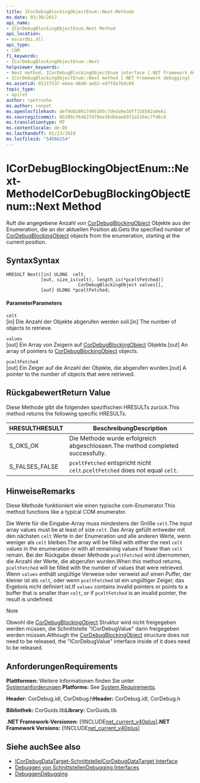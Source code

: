 ```yaml
---
title: ICorDebugBlockingObjectEnum::Next-Methode
ms.date: 03/30/2017
api_name:
- ICorDebugBlockingObjectEnum.Next Method
api_location:
- mscordbi.dll
api_type:
- COM
f1_keywords:
- ICorDebugBlockingObjectEnum::Next
helpviewer_keywords:
- Next method, ICorDebugBlockingObjectEnum interface [.NET Framework debugging]
- ICorDebugBlockingObjectEnum::Next method [.NET Framework debugging]
ms.assetid: 0121753f-ebea-48d0-aeb2-ed7fda76dc60
topic_type:
- apiref
author: rpetrusha
ms.author: ronpet
ms.openlocfilehash: def9d810917495165c7deda9e3dff158582a0e61
ms.sourcegitcommit: 6b308cf6d627d78ee36dbbae8972a310ac7fd6c8
ms.translationtype: MT
ms.contentlocale: de-DE
ms.lasthandoff: 01/23/2019
ms.locfileid: "54566254"
---
```

# <a name="icordebugblockingobjectenumnext-method"></a><span data-ttu-id="303dd-102">ICorDebugBlockingObjectEnum::Next-Methode</span><span class="sxs-lookup"><span data-stu-id="303dd-102">ICorDebugBlockingObjectEnum::Next Method</span></span>
<span data-ttu-id="303dd-103">Ruft die angegebene Anzahl von [CorDebugBlockingObject](../../../../docs/framework/unmanaged-api/debugging/cordebugblockingobject-structure.md) Objekte aus der Enumeration, die an der aktuellen Position ab.</span><span class="sxs-lookup"><span data-stu-id="303dd-103">Gets the specified number of [CorDebugBlockingObject](../../../../docs/framework/unmanaged-api/debugging/cordebugblockingobject-structure.md) objects from the enumeration, starting at the current position.</span></span>  
  
## <a name="syntax"></a><span data-ttu-id="303dd-104">Syntax</span><span class="sxs-lookup"><span data-stu-id="303dd-104">Syntax</span></span>  
  
```  
HRESULT Next([in] ULONG  celt,  
             [out, size_is(celt), length_is(*pceltFetched)]  
                           CorDebugBlockingObject values[],  
             [out] ULONG *pceltFetched;  
```  
  
#### <a name="parameters"></a><span data-ttu-id="303dd-105">Parameter</span><span class="sxs-lookup"><span data-stu-id="303dd-105">Parameters</span></span>  
 `celt`  
 <span data-ttu-id="303dd-106">[in] Die Anzahl der Objekte abgerufen werden soll.</span><span class="sxs-lookup"><span data-stu-id="303dd-106">[in] The number of objects to retrieve.</span></span>  
  
 `values`  
 <span data-ttu-id="303dd-107">[out] Ein Array von Zeigern auf [CorDebugBlockingObject](../../../../docs/framework/unmanaged-api/debugging/cordebugblockingobject-structure.md) Objekte.</span><span class="sxs-lookup"><span data-stu-id="303dd-107">[out] An array of pointers to [CorDebugBlockingObject](../../../../docs/framework/unmanaged-api/debugging/cordebugblockingobject-structure.md) objects.</span></span>  
  
 `pceltFetched`  
 <span data-ttu-id="303dd-108">[out] Ein Zeiger auf die Anzahl der Objekte, die abgerufen wurden.</span><span class="sxs-lookup"><span data-stu-id="303dd-108">[out] A pointer to the number of objects that were retrieved.</span></span>  
  
## <a name="return-value"></a><span data-ttu-id="303dd-109">Rückgabewert</span><span class="sxs-lookup"><span data-stu-id="303dd-109">Return Value</span></span>  
 <span data-ttu-id="303dd-110">Diese Methode gibt die folgenden spezifischen HRESULTs zurück.</span><span class="sxs-lookup"><span data-stu-id="303dd-110">This method returns the following specific HRESULTs.</span></span>  
  
|<span data-ttu-id="303dd-111">HRESULT</span><span class="sxs-lookup"><span data-stu-id="303dd-111">HRESULT</span></span>|<span data-ttu-id="303dd-112">Beschreibung</span><span class="sxs-lookup"><span data-stu-id="303dd-112">Description</span></span>|  
|-------------|-----------------|  
|<span data-ttu-id="303dd-113">S_OK</span><span class="sxs-lookup"><span data-stu-id="303dd-113">S_OK</span></span>|<span data-ttu-id="303dd-114">Die Methode wurde erfolgreich abgeschlossen.</span><span class="sxs-lookup"><span data-stu-id="303dd-114">The method completed successfully.</span></span>|  
|<span data-ttu-id="303dd-115">S_FALSE</span><span class="sxs-lookup"><span data-stu-id="303dd-115">S_FALSE</span></span>|<span data-ttu-id="303dd-116">`pceltFetched` entspricht nicht `celt`.</span><span class="sxs-lookup"><span data-stu-id="303dd-116">`pceltFetched` does not equal `celt`.</span></span>|  
  
## <a name="remarks"></a><span data-ttu-id="303dd-117">Hinweise</span><span class="sxs-lookup"><span data-stu-id="303dd-117">Remarks</span></span>  
 <span data-ttu-id="303dd-118">Diese Methode funktioniert wie einen typische com-Enumerator.</span><span class="sxs-lookup"><span data-stu-id="303dd-118">This method functions like a typical COM enumerator.</span></span>  
  
 <span data-ttu-id="303dd-119">Die Werte für die Eingabe-Array muss mindestens der Größe `celt`.</span><span class="sxs-lookup"><span data-stu-id="303dd-119">The input array values must be at least of size `celt`.</span></span> <span data-ttu-id="303dd-120">Das Array gefüllt entweder mit den nächsten `celt` Werte in der Enumeration und alle anderen Werte, wenn weniger als `celt` bleiben.</span><span class="sxs-lookup"><span data-stu-id="303dd-120">The array will be filled with either the next `celt` values in the enumeration or with all remaining values if fewer than `celt` remain.</span></span> <span data-ttu-id="303dd-121">Bei der Rückgabe dieser Methode `pceltFetched` wird übernommen, die Anzahl der Werte, die abgerufen wurden.</span><span class="sxs-lookup"><span data-stu-id="303dd-121">When this method returns, `pceltFetched` will be filled with the number of values that were retrieved.</span></span> <span data-ttu-id="303dd-122">Wenn `values` enthält ungültige Verweise oder verweist auf einen Puffer, der kleiner ist als `celt`, oder wenn `pceltFetched` ist ein ungültiger Zeiger, das Ergebnis nicht definiert ist.</span><span class="sxs-lookup"><span data-stu-id="303dd-122">If `values` contains invalid pointers or points to a buffer that is smaller than `celt`, or if `pceltFetched` is an invalid pointer, the result is undefined.</span></span>  
  
> [!NOTE]
>  <span data-ttu-id="303dd-123">Obwohl die [CorDebugBlockingObject](../../../../docs/framework/unmanaged-api/debugging/cordebugblockingobject-structure.md) Struktur wird nicht freigegeben werden müssen, die Schnittstelle "ICorDebugValue" darin freigegeben werden müssen.</span><span class="sxs-lookup"><span data-stu-id="303dd-123">Although the [CorDebugBlockingObject](../../../../docs/framework/unmanaged-api/debugging/cordebugblockingobject-structure.md) structure does not need to be released, the "ICorDebugValue" interface inside of it does need to be released.</span></span>  
  
## <a name="requirements"></a><span data-ttu-id="303dd-124">Anforderungen</span><span class="sxs-lookup"><span data-stu-id="303dd-124">Requirements</span></span>  
 <span data-ttu-id="303dd-125">**Plattformen:** Weitere Informationen finden Sie unter [Systemanforderungen](../../../../docs/framework/get-started/system-requirements.md).</span><span class="sxs-lookup"><span data-stu-id="303dd-125">**Platforms:** See [System Requirements](../../../../docs/framework/get-started/system-requirements.md).</span></span>  
  
 <span data-ttu-id="303dd-126">**Header:** CorDebug.idl, CorDebug.h</span><span class="sxs-lookup"><span data-stu-id="303dd-126">**Header:** CorDebug.idl, CorDebug.h</span></span>  
  
 <span data-ttu-id="303dd-127">**Bibliothek:** CorGuids.lib</span><span class="sxs-lookup"><span data-stu-id="303dd-127">**Library:** CorGuids.lib</span></span>  
  
 <span data-ttu-id="303dd-128">**.NET Framework-Versionen:** [!INCLUDE[net_current_v40plus](../../../../includes/net-current-v40plus-md.md)]</span><span class="sxs-lookup"><span data-stu-id="303dd-128">**.NET Framework Versions:** [!INCLUDE[net_current_v40plus](../../../../includes/net-current-v40plus-md.md)]</span></span>  
  
## <a name="see-also"></a><span data-ttu-id="303dd-129">Siehe auch</span><span class="sxs-lookup"><span data-stu-id="303dd-129">See also</span></span>
- [<span data-ttu-id="303dd-130">ICorDebugDataTarget-Schnittstelle</span><span class="sxs-lookup"><span data-stu-id="303dd-130">ICorDebugDataTarget Interface</span></span>](../../../../docs/framework/unmanaged-api/debugging/icordebugdatatarget-interface.md)
- [<span data-ttu-id="303dd-131">Debuggen von Schnittstellen</span><span class="sxs-lookup"><span data-stu-id="303dd-131">Debugging Interfaces</span></span>](../../../../docs/framework/unmanaged-api/debugging/debugging-interfaces.md)
- [<span data-ttu-id="303dd-132">Debuggen</span><span class="sxs-lookup"><span data-stu-id="303dd-132">Debugging</span></span>](../../../../docs/framework/unmanaged-api/debugging/index.md)
